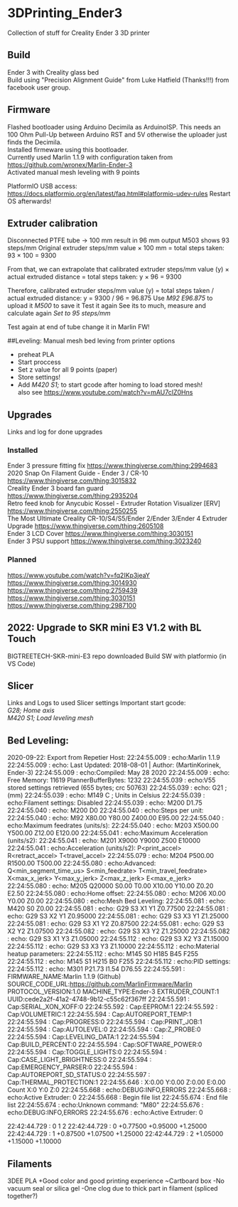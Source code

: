# 3DPrinting_Ender3
Collection of stuff for Creality Ender 3 3D printer

## Build
Ender 3 with Creality glass bed  
Build using "Precision Alignment Guide" from Luke Hatfield (Thanks!!!) from facebook user group.

## Firmware
Flashed bootloader using Arduino Decimila as ArduinoISP. This needs an 100 Ohm Pull-Up between Arduino RST and 5V otherwise the uploader just finds the Decimila.  
Installed firmeware using this bootloader.  
Currently used Marlin 1.1.9 with configuration taken from https://github.com/wronex/Marlin-Ender-3  
Activated manual mesh leveling with 9 points

PlatformIO USB access: https://docs.platformio.org/en/latest/faq.html#platformio-udev-rules
Restart OS afterwards!
## Extruder calibration
Disconnected PTFE tube -> 100 mm result in 96 mm output
M503 shows 93 steps/mm
Original extruder steps/mm value × 100 mm = total steps taken:
93 × 100 = 9300

From that, we can extrapolate that calibrated extruder steps/mm value (y) × actual extruded distance = total steps taken:
y × 96 = 9300

Therefore, calibrated extruder steps/mm value (y) = total steps taken / actual extruded distance:
y = 9300 / 96
= 96.875
Use 
_M92 E96.875_ to upload it
_M500_ to save it
Test it again
See its to much, measure and calculate again
_Set to 95 steps/mm_

Test again at end of tube
change it in Marlin FW!


##Leveling:
Manual mesh bed leving from printer options
* preheat PLA
* Start proccess
* Set z value for all 9 points (paper)
* Store settings!
* Add _M420 S1;_ to start gcode after homing to load stored mesh!   
also see https://www.youtube.com/watch?v=mAU7cIZ0Hns

## Upgrades
Links and log for done upgrades
### Installed
Ender 3 pressure fitting fix 
https://www.thingiverse.com/thing:2994683  
2020 Snap On Filament Guide - Ender 3 / CR-10 
https://www.thingiverse.com/thing:3015832  
Creality Ender 3 board fan guard 
https://www.thingiverse.com/thing:2935204  
Retro feed knob for Anycubic Kossel - Extruder Rotation Visualizer [ERV] 
https://www.thingiverse.com/thing:2550255  
The Most Ultimate Creality CR-10/S4/S5/Ender 2/Ender 3/Ender 4 Extruder Upgrade 
https://www.thingiverse.com/thing:2605108  
Ender 3 LCD Cover 
https://www.thingiverse.com/thing:3030151  
Ender 3 PSU support 
https://www.thingiverse.com/thing:3023240  




### Planned
https://www.youtube.com/watch?v=fq2IKp3jeaY  
https://www.thingiverse.com/thing:3014930  
https://www.thingiverse.com/thing:2759439  
https://www.thingiverse.com/thing:3030151  
https://www.thingiverse.com/thing:2987100


## 2022: Upgrade to SKR mini E3 V1.2 with BL Touch
BIGTREETECH-SKR-mini-E3 repo downloaded
Build SW with platformio (in VS Code)

## Slicer
Links and Logs to used Slicer settings
Important start gcode:  
_G28; Home axis_  
_M420 S1; Load leveling mesh_  

## Bed Leveling:
2020-09-22:
Export from Repetier Host:
22:24:55.009 : echo:Marlin 1.1.9
22:24:55.009 : echo: Last Updated: 2018-08-01 | Author: (MartinKorinek, Ender-3)
22:24:55.009 : echo:Compiled: May 28 2020
22:24:55.009 : echo: Free Memory: 11619  PlannerBufferBytes: 1232
22:24:55.039 : echo:V55 stored settings retrieved (655 bytes; crc 50763)
22:24:55.039 : echo:  G21    ; (mm)
22:24:55.039 : echo:  M149 C ; Units in Celsius
22:24:55.039 : echo:Filament settings: Disabled
22:24:55.039 : echo:  M200 D1.75
22:24:55.040 : echo:  M200 D0
22:24:55.040 : echo:Steps per unit:
22:24:55.040 : echo:  M92 X80.00 Y80.00 Z400.00 E95.00
22:24:55.040 : echo:Maximum feedrates (units/s):
22:24:55.040 : echo:  M203 X500.00 Y500.00 Z12.00 E120.00
22:24:55.041 : echo:Maximum Acceleration (units/s2):
22:24:55.041 : echo:  M201 X9000 Y9000 Z500 E10000
22:24:55.041 : echo:Acceleration (units/s2): P<print_accel> R<retract_accel> T<travel_accel>
22:24:55.079 : echo:  M204 P500.00 R1500.00 T500.00
22:24:55.080 : echo:Advanced: Q<min_segment_time_us> S<min_feedrate> T<min_travel_feedrate> X<max_x_jerk> Y<max_y_jerk> Z<max_z_jerk> E<max_e_jerk>
22:24:55.080 : echo:  M205 Q20000 S0.00 T0.00 X10.00 Y10.00 Z0.20 E2.50
22:24:55.080 : echo:Home offset:
22:24:55.080 : echo:  M206 X0.00 Y0.00 Z0.00
22:24:55.080 : echo:Mesh Bed Leveling:
22:24:55.081 : echo:  M420 S0 Z0.00
22:24:55.081 : echo:  G29 S3 X1 Y1 Z0.77500
22:24:55.081 : echo:  G29 S3 X2 Y1 Z0.95000
22:24:55.081 : echo:  G29 S3 X3 Y1 Z1.25000
22:24:55.081 : echo:  G29 S3 X1 Y2 Z0.87500
22:24:55.081 : echo:  G29 S3 X2 Y2 Z1.07500
22:24:55.082 : echo:  G29 S3 X3 Y2 Z1.25000
22:24:55.082 : echo:  G29 S3 X1 Y3 Z1.05000
22:24:55.112 : echo:  G29 S3 X2 Y3 Z1.15000
22:24:55.112 : echo:  G29 S3 X3 Y3 Z1.10000
22:24:55.112 : echo:Material heatup parameters:
22:24:55.112 : echo:  M145 S0 H185 B45 F255
22:24:55.112 : echo:  M145 S1 H215 B0 F255
22:24:55.112 : echo:PID settings:
22:24:55.112 : echo:  M301 P21.73 I1.54 D76.55
22:24:55.591 : FIRMWARE_NAME:Marlin 1.1.9 (Github) SOURCE_CODE_URL:https://github.com/MarlinFirmware/Marlin PROTOCOL_VERSION:1.0 MACHINE_TYPE:Ender-3 EXTRUDER_COUNT:1 UUID:cede2a2f-41a2-4748-9b12-c55c62f367ff
22:24:55.591 : Cap:SERIAL_XON_XOFF:0
22:24:55.592 : Cap:EEPROM:1
22:24:55.592 : Cap:VOLUMETRIC:1
22:24:55.594 : Cap:AUTOREPORT_TEMP:1
22:24:55.594 : Cap:PROGRESS:0
22:24:55.594 : Cap:PRINT_JOB:1
22:24:55.594 : Cap:AUTOLEVEL:0
22:24:55.594 : Cap:Z_PROBE:0
22:24:55.594 : Cap:LEVELING_DATA:1
22:24:55.594 : Cap:BUILD_PERCENT:0
22:24:55.594 : Cap:SOFTWARE_POWER:0
22:24:55.594 : Cap:TOGGLE_LIGHTS:0
22:24:55.594 : Cap:CASE_LIGHT_BRIGHTNESS:0
22:24:55.594 : Cap:EMERGENCY_PARSER:0
22:24:55.594 : Cap:AUTOREPORT_SD_STATUS:0
22:24:55.597 : Cap:THERMAL_PROTECTION:1
22:24:55.646 : X:0.00 Y:0.00 Z:0.00 E:0.00 Count X:0 Y:0 Z:0
22:24:55.668 : echo:DEBUG:INFO,ERRORS
22:24:55.668 : echo:Active Extruder: 0
22:24:55.668 : Begin file list
22:24:55.674 : End file list
22:24:55.674 : echo:Unknown command: "M80"
22:24:55.676 : echo:DEBUG:INFO,ERRORS
22:24:55.676 : echo:Active Extruder: 0

22:42:44.729 : 0        1        2
22:42:44.729 : 0 +0.77500 +0.95000 +1.25000
22:42:44.729 : 1 +0.87500 +1.07500 +1.25000
22:42:44.729 : 2 +1.05000 +1.15000 +1.10000

## Filaments
3DEE PLA 
+Good color and good printing experience
~Cartboard box
-No vacuum seal or silica gel
-One clog due to thick part in filament (spliced together?)
